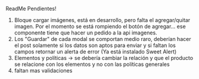 ReadMe
Pendientes!
1) Bloque cargar imágenes, está en desarrollo, pero falta el agregar/quitar imagen. Por el momento se está rompiendo el botón de agregar... ese componente tiene que hacer un pedido a la api imagenes.
2) Los "Guardar" de cada modal se comportan medio raro, deberían hacer el post solamente si los datos son aptos para enviar y si faltan los campos retornar un alerta de error (Ya está instalado Sweet Alert)
3) Elementos y políticas → se debería cambiar la relación y que el producto se relacione con los elementos y no con las políticas generales
4) faltan mas validaciones